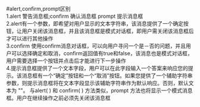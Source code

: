 #alert,confirm,prompt区别  
1.alert 警告消息框;confirm 确认消息框 prompt 提示消息框  
2.alert有一个参数，即希望对用户显示的文本字符串，该消息提供了一个确定按钮，让用户关闭该消息框，并且该消息框是模式对话框，即用户需关闭该消息框后才可以进行其他操作  
3.confirm 使用confirm消息对话框，可以向用户寻问一个是－否的问题，并且用户可以选择确定和取消，confirm返回值有true和false，该消息也是模式对话框，用户需要选择一个按钮并点击后才能进行下一步操作  
4.提示消息框提供了一个文本字段，用户可以在此字段输入一个答案来响应您的提示。该消息框有一个“确定”按钮和一个“取消”按钮。如果您提供了一个辅助字符串参数，则提示消息框将在文本字段显示该辅助字符串作为默认响应。否则，默认文本为 "<undefined>"。 
与alert( ) 和 confirm( ) 方法类似，prompt 方法也将显示一个模式消息框。用户在继续操作之前必须先关闭该消息框 
